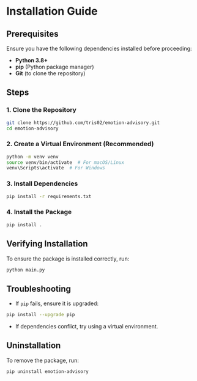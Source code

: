 # Installation Guide

## Prerequisites
Ensure you have the following dependencies installed before proceeding:

- **Python 3.8+**
- **pip** (Python package manager)
- **Git** (to clone the repository)

## Steps

### 1️. Clone the Repository
```bash
git clone https://github.com/tris02/emotion-advisory.git
cd emotion-advisory
```

### 2️. Create a Virtual Environment (Recommended)
```bash
python -m venv venv
source venv/bin/activate  # For macOS/Linux
venv\Scripts\activate  # For Windows
```

### 3️. Install Dependencies
```bash
pip install -r requirements.txt
```

### 4️. Install the Package
```bash
pip install .
```

## Verifying Installation
To ensure the package is installed correctly, run:
```bash
python main.py
```

## Troubleshooting
- If `pip` fails, ensure it is upgraded:
```bash
pip install --upgrade pip
```
- If dependencies conflict, try using a virtual environment.

## Uninstallation
To remove the package, run:
```bash
pip uninstall emotion-advisory
```

